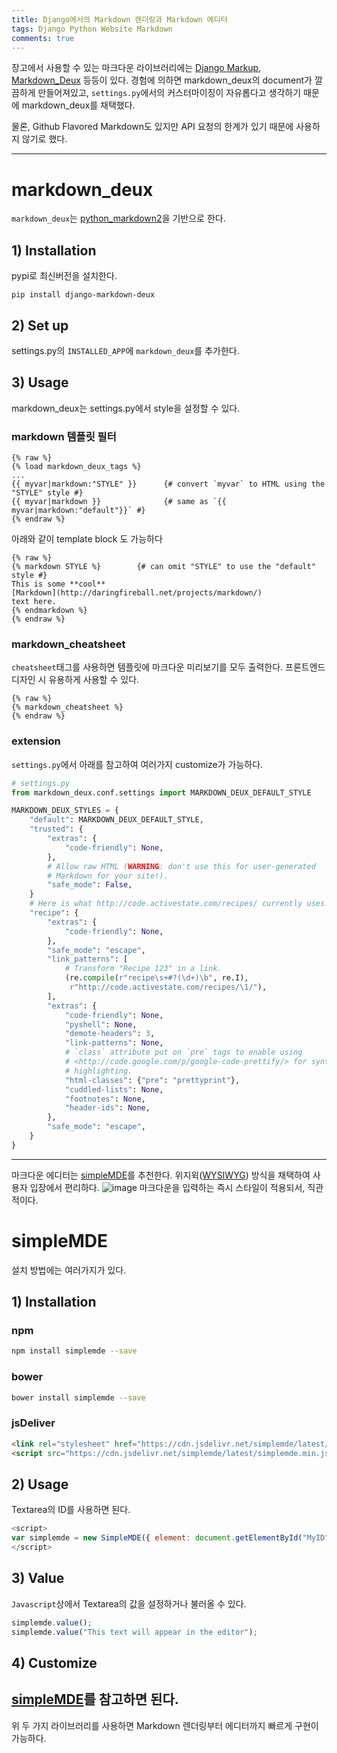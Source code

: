```yaml
---
title: Django에서의 Markdown 렌더링과 Markdown 에디터
tags: Django Python Website Markdown
comments: true
---
```



장고에서 사용할 수 있는 마크다운 라이브러리에는 [Django Markup](https://pypi.org/project/django-markup/), [Markdown_Deux](https://github.com/trentm/django-markdown-deux) 등등이 있다. 경험에 의하면 markdown_deux의 document가 깔끔하게 만들어져있고, `settings.py`에서의 커스터마이징이 자유롭다고 생각하기 때문에 markdown_deux를 채택했다.

<!--more-->

물론, Github Flavored Markdown도 있지만 API 요청의 한계가 있기 때문에 사용하지 않기로 했다.

---

# markdown_deux
`markdown_deux`는 [python_markdown2](https://github.com/trentm/python-markdown2)을 기반으로 한다. 
## 1) Installation
pypi로 최신버전을 설치한다.
```
pip install django-markdown-deux
```

## 2) Set up
settings.py의 `INSTALLED_APP`에 `markdown_deux`를 추가한다.

## 3) Usage
markdown_deux는 settings.py에서 style을 설정할 수 있다.

### markdown 템플릿 필터
```
{% raw %}
{% load markdown_deux_tags %}
...
{{ myvar|markdown:"STYLE" }}      {# convert `myvar` to HTML using the "STYLE" style #}
{{ myvar|markdown }}              {# same as `{{ myvar|markdown:"default"}}` #}
{% endraw %}
```
아래와 같이 template block 도 가능하다
```
{% raw %}
{% markdown STYLE %}        {# can omit "STYLE" to use the "default" style #}
This is some **cool**
[Markdown](http://daringfireball.net/projects/markdown/)
text here.
{% endmarkdown %}
{% endraw %}
```

### markdown_cheatsheet
`cheatsheet`태그를 사용하면 템플릿에 마크다운 미리보기를 모두 출력한다. 프론트엔드 디자인 시 유용하게 사용할 수 있다.
```
{% raw %}
{% markdown_cheatsheet %}
{% endraw %}
```

### extension
`settings.py`에서 아래를 참고하여 여러가지 customize가 가능하다. 
```python
# settings.py
from markdown_deux.conf.settings import MARKDOWN_DEUX_DEFAULT_STYLE

MARKDOWN_DEUX_STYLES = {
    "default": MARKDOWN_DEUX_DEFAULT_STYLE,
    "trusted": {
        "extras": {
            "code-friendly": None,
        },
        # Allow raw HTML (WARNING: don't use this for user-generated
        # Markdown for your site!).
        "safe_mode": False,
    }
    # Here is what http://code.activestate.com/recipes/ currently uses.
    "recipe": {
        "extras": {
            "code-friendly": None,
        },
        "safe_mode": "escape",
        "link_patterns": [
            # Transform "Recipe 123" in a link.
            (re.compile(r"recipe\s+#?(\d+)\b", re.I),
             r"http://code.activestate.com/recipes/\1/"),
        ],
        "extras": {
            "code-friendly": None,
            "pyshell": None,
            "demote-headers": 3,
            "link-patterns": None,
            # `class` attribute put on `pre` tags to enable using
            # <http://code.google.com/p/google-code-prettify/> for syntax
            # highlighting.
            "html-classes": {"pre": "prettyprint"},
            "cuddled-lists": None,
            "footnotes": None,
            "header-ids": None,
        },
        "safe_mode": "escape",
    }
}
```

---

마크다운 에디터는 [simpleMDE](https://github.com/sparksuite/simplemde-markdown-editor)를 추천한다. 위지윅([WYSIWYG](https://ko.wikipedia.org/wiki/%EC%9C%84%EC%A7%80%EC%9C%84%EA%B7%B8)) 방식을 채택하여 사용자 입장에서 편리하다.
![image](https://camo.githubusercontent.com/dd1a40dd1efd202fd3862995b3ecc699282ee540/687474703a2f2f692e696d6775722e636f6d2f7a7157664a774f2e706e67) 
마크다운을 입력하는 즉시 스타일이 적용되서, 직관적이다.

# simpleMDE
설치 방법에는 여러가지가 있다.

## 1) Installation
### npm
```sh
npm install simplemde --save
```

### bower
```sh
bower install simplemde --save
```

### jsDeliver
```html
<link rel="stylesheet" href="https://cdn.jsdelivr.net/simplemde/latest/simplemde.min.css">
<script src="https://cdn.jsdelivr.net/simplemde/latest/simplemde.min.js"></script>
```

## 2) Usage
Textarea의 ID를 사용하면 된다.
```javascript
<script>
var simplemde = new SimpleMDE({ element: document.getElementById("MyID") });
</script>
```

## 3) Value
`Javascript`상에서 Textarea의 값을 설정하거나 불러올 수 있다.
```javascript
simplemde.value();
simplemde.value("This text will appear in the editor");
```

## 4) Customize
[simpleMDE](https://github.com/sparksuite/simplemde-markdown-editor)를 참고하면 된다.
---

위 두 가지 라이브러리를 사용하면 Markdown 렌더링부터 에디터까지 빠르게 구현이 가능하다.

